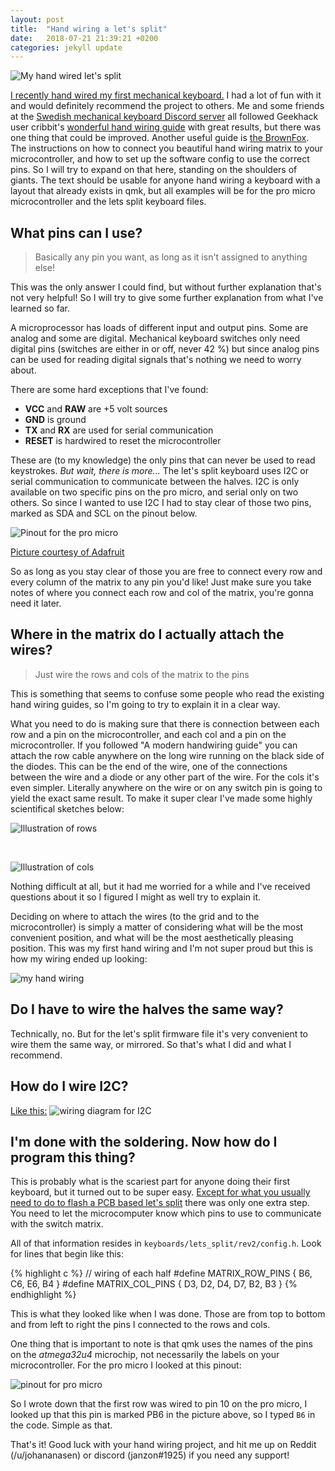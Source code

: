 ```yaml
---
layout: post
title:  "Hand wiring a let's split"
date:   2018-07-21 21:39:21 +0200
categories: jekyll update
---
```

![My hand wired let's split]( https://i.imgur.com/jCqzdiB.jpg "My hand wired let's split")

[I recently hand wired my first mechanical
keyboard.](https://imgur.com/gallery/yP0R3wh) I had a lot of fun with it and
would definitely recommend the project to others. Me and some friends at the
[Swedish mechanical keyboard Discord server](http://mekaniskatangentbord.se/)
all followed Geekhack user cribbit's [wonderful hand wiring
guide](https://geekhack.org/index.php?topic=87689.0 "A modern hand wiring
guide") with great results, but there was one thing that could be improved.
Another useful guide is [the BrownFox](https://deskthority.net/workshop-f7/brownfox-step-by-step-t6050.html
"BrownFox step by step"). The instructions on how to connect you beautiful hand
wiring matrix to your microcontroller, and how to set up the software config
to use the correct pins. So I will try to expand on that here, standing on the
shoulders of giants. The text should be usable for anyone hand wiring a
keyboard with a layout that already
exists in qmk, but all examples will be for the pro micro microcontroller and
the lets split keyboard files.

## What pins can I use?
> Basically any pin you want, as long as it isn't assigned to anything else!

This was the only answer I could find, but without further explanation that's
not very helpful! So I will try to give some further explanation from what I've
learned so far.

A microprocessor has loads of different input and output pins. Some are analog
and some are digital. Mechanical keyboard switches only need digital pins
(switches are either in or off, never 42 %) but since analog pins can be used
for reading digital signals that's nothing we need to worry about.

There are some hard exceptions that I've found:

- **VCC** and **RAW** are +5 volt sources
- **GND** is ground
- **TX** and **RX** are used for serial communication
- **RESET** is hardwired to reset the microcontroller

These are (to my knowledge) the only pins that can never be used to read
keystrokes. *But wait, there is more...* The let's split keyboard uses I2C or
serial communication to communicate between the halves. I2C is only available
on two specific pins on the pro micro, and serial only on two others. So since I
wanted to use I2C I had to stay clear of those two pins, marked as SDA and SCL
on the pinout below.

![Pinout for the pro micro](https://cdn.sparkfun.com/r/600-600/assets/9/c/3/c/4/523a1765757b7f5c6e8b4567.png "Pinout for the pro micro")

[Picture courtesy of Adafruit](https://learn.sparkfun.com/tutorials/pro-micro--fio-v3-hookup-guide/hardware-overview-pro-micro "Adafruits website")

So as long as you stay clear of those you are free to connect every row and
every column of the matrix to any pin you'd like! Just make sure you take notes
of where you connect each row and col of the matrix, you're gonna need it
later.

## Where in the matrix do I actually attach the wires?
> Just wire the rows and cols of the matrix to the pins

This is something that seems to confuse some people who read the existing hand
wiring guides, so I'm going to try to explain it in a clear way.

What you need to do is making sure that there is connection between each row and
a pin on the microcontroller, and  each col and a pin on the microcontroller.
If you followed "A modern handwiring guide" you can attach the row cable
anywhere on the long wire running on the
black side of the diodes. This can be the end of the wire, one of the
connections between the wire and a diode or any other part of the wire. For the
cols it's even simpler. Literally anywhere on the wire or on any switch pin is
going to yield the exact same result. To make it super clear I've made some
highly scientifical sketches below:

![Illustration of rows](https://i.imgur.com/g2JAmPR.jpg)

&nbsp;

![Illustration of cols](https://i.imgur.com/0GESkrW.jpg?1)

Nothing difficult at all, but it had me worried for a while and I've received
questions about it so I figured I might as well try to explain it.

Deciding on where to attach the wires (to the grid and to the microcontroller)
is simply a matter of considering what will be the most convenient position,
and what will be the most aesthetically pleasing position. This was my first
hand wiring and I'm not super proud but this is how my wiring ended up looking:

![my hand wiring](https://i.imgur.com/Q3G246v.jpg)

## Do I have to wire the halves the same way?
Technically, no. But for the let's split firmware file it's very convenient to
wire them the same way, or mirrored. So that's what I did and what I recommend.

## How do I wire I2C?
[Like this:](https://qmk.fm/keyboards/lets_split/)
![wiring diagram for I2C](https://qmk.fm/keyboards/lets_split/i2c_wiring.png)

## I'm done with the soldering. Now how do I program this thing?
This is probably what is the scariest part for anyone doing their first
keyboard, but it turned out to be super easy. [Except for what you usually need
to do to flash a PCB based let's
split](https://github.com/nicinabox/lets-split-guide/blob/master/flashing.md)
there was only one extra step. You need to let the microcomputer know which
pins to use to communicate with the switch matrix.

All of that information resides in `keyboards/lets_split/rev2/config.h`. Look
for lines that begin like this:

{% highlight c %}
// wiring of each half
#define MATRIX_ROW_PINS { B6, C6, E6, B4 }
#define MATRIX_COL_PINS { D3, D2, D4, D7, B2, B3 }
{% endhighlight %}

This is what they looked like when I was done. Those are from top to bottom and
from left to right the pins I connected to the rows and cols.

One thing that is important to note is that qmk uses the names of the pins on
the *atmega32u4* microchip, not necessarily the labels on your microcontroller.
For the pro micro I looked at this pinout:

![pinout for pro
micro](https://i.redditmedia.com/KyKu8OGG3h3GNG6bKOMu9kmkoYGFlo5JMTArc8mCMq8.png?w=320&s=7d4921d16d6a3ddd187d39905268ea90)

So I wrote down that the first row was wired to pin 10 on the pro micro, I
looked up that this pin is marked PB6 in the picture above, so I typed `B6` in
the code. Simple as that.

That's it! Good luck with your hand wiring project, and hit me up on Reddit
(/u/johananasen) or
discord (janzon#1925) if you need any support!
